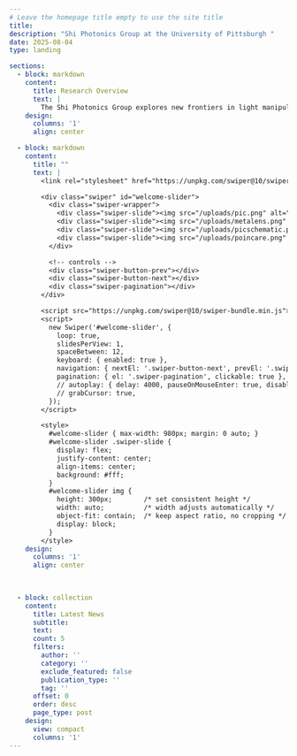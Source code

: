 ```yaml
---
# Leave the homepage title empty to use the site title
title:
description: "Shi Photonics Group at the University of Pittsburgh "
date: 2025-08-04
type: landing

sections:
  - block: markdown
    content:
      title: Research Overview
      text: |
        The Shi Photonics Group explores new frontiers in light manipulation using nanophotonics. Our research spans the entire stack — from new physics of nanoscale light–matter interaction, to innovative photonic components, to fully integrated photonic systems. A key focus is bridging nanophotonics with active platforms such as MEMS, liquid crystals, and nonlinear materials to enable next-generation programmable light processing. These technologies open new possibilities for applications in both the classical and quantum domains, including advanced imaging, sensing, displays, and emerging quantum computing systems.
    design:
      columns: '1'
      align: center

  - block: markdown
    content:
      title: ""
      text: |
        <link rel="stylesheet" href="https://unpkg.com/swiper@10/swiper-bundle.min.css">

        <div class="swiper" id="welcome-slider">
          <div class="swiper-wrapper">
            <div class="swiper-slide"><img src="/uploads/pic.png" alt="Image 1"></div>
            <div class="swiper-slide"><img src="/uploads/metalens.png" alt="Image 2"></div>
            <div class="swiper-slide"><img src="/uploads/picschematic.png" alt="Image 3"></div>
            <div class="swiper-slide"><img src="/uploads/poincare.png" alt="Image 4"></div>
          </div>

          <!-- controls -->
          <div class="swiper-button-prev"></div>
          <div class="swiper-button-next"></div>
          <div class="swiper-pagination"></div>
        </div>

        <script src="https://unpkg.com/swiper@10/swiper-bundle.min.js"></script>
        <script>
          new Swiper('#welcome-slider', {
            loop: true,
            slidesPerView: 1,
            spaceBetween: 12,
            keyboard: { enabled: true },
            navigation: { nextEl: '.swiper-button-next', prevEl: '.swiper-button-prev' },
            pagination: { el: '.swiper-pagination', clickable: true },
            // autoplay: { delay: 4000, pauseOnMouseEnter: true, disableOnInteraction: false },
            // grabCursor: true,
          });
        </script>

        <style>
          #welcome-slider { max-width: 980px; margin: 0 auto; }
          #welcome-slider .swiper-slide {
            display: flex;
            justify-content: center;
            align-items: center;
            background: #fff;
          }
          #welcome-slider img {
            height: 300px;        /* set consistent height */
            width: auto;          /* width adjusts automatically */
            object-fit: contain;  /* keep aspect ratio, no cropping */
            display: block;
          }
        </style>
    design:
      columns: '1'
      align: center

    
    
  - block: collection
    content:
      title: Latest News
      subtitle:
      text:
      count: 5
      filters:
        author: ''
        category: ''
        exclude_featured: false
        publication_type: ''
        tag: ''
      offset: 0
      order: desc
      page_type: post
    design:
      view: compact
      columns: '1'
---
```

